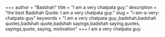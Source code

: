 +++
author = "Badshah"
title = "I am a very chatpata guy."
description = "the best Badshah Quote: I am a very chatpata guy."
slug = "i-am-a-very-chatpata-guy"
keywords = "I am a very chatpata guy.,badshah,badshah quotes,badshah quote,badshah sayings,badshah saying,quotes, sayings,quote, saying, motivation"
+++
I am a very chatpata guy.
